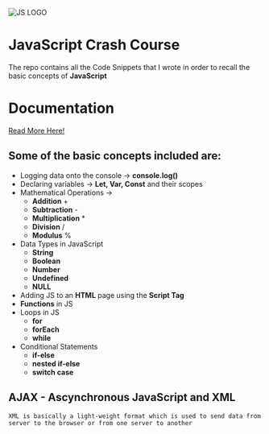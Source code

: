 ![JS LOGO](https://d8285fmxt3duy.cloudfront.net/public/articulos/img/java-script1.jpg)
# JavaScript Crash Course
The repo contains all the Code Snippets that I wrote in order to recall the basic concepts of **JavaScript**
<br>
<h1>Documentation</h1>

[Read More Here!](https://developer.mozilla.org/en-US/docs/Web/JavaScript)
<br>
## Some of the basic concepts included are:
- Logging data onto the console -> **console.log()**
- Declaring variables -> **Let, Var, Const** and their scopes
- Mathematical Operations ->
  - **Addition** +
  - **Subtraction** -
  - **Multiplication** *
  - **Division** /
  - **Modulus** %
- Data Types in JavaScript
  - **String**
  - **Boolean**
  - **Number**
  - **Undefined**
  - **NULL**
- Adding JS to an **HTML** page using the **Script Tag**
- **Functions** in JS
- Loops in JS
  - **for**
  - **forEach**
  - **while**
- Conditional Statements
  - **if-else**
  - **nested if-else**
  - **switch case**

## AJAX - Ascynchronous JavaScript and XML

    XML is basically a light-weight format which is used to send data from server to the browser or from one server to another